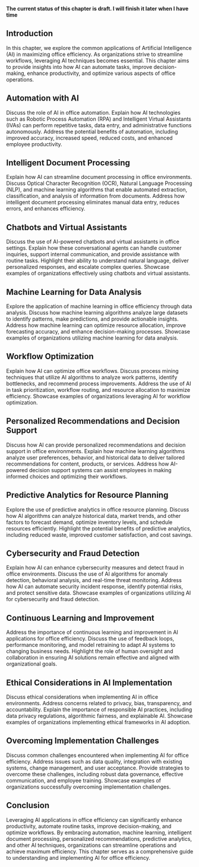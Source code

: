 **The current status of this chapter is draft. I will finish it later when I have time**

Introduction
------------

In this chapter, we explore the common applications of Artificial Intelligence (AI) in maximizing office efficiency. As organizations strive to streamline workflows, leveraging AI techniques becomes essential. This chapter aims to provide insights into how AI can automate tasks, improve decision-making, enhance productivity, and optimize various aspects of office operations.

Automation with AI
------------------

Discuss the role of AI in office automation. Explain how AI technologies such as Robotic Process Automation (RPA) and Intelligent Virtual Assistants (IVAs) can perform repetitive tasks, data entry, and administrative functions autonomously. Address the potential benefits of automation, including improved accuracy, increased speed, reduced costs, and enhanced employee productivity.

Intelligent Document Processing
-------------------------------

Explain how AI can streamline document processing in office environments. Discuss Optical Character Recognition (OCR), Natural Language Processing (NLP), and machine learning algorithms that enable automated extraction, classification, and analysis of information from documents. Address how intelligent document processing eliminates manual data entry, reduces errors, and enhances efficiency.

Chatbots and Virtual Assistants
-------------------------------

Discuss the use of AI-powered chatbots and virtual assistants in office settings. Explain how these conversational agents can handle customer inquiries, support internal communication, and provide assistance with routine tasks. Highlight their ability to understand natural language, deliver personalized responses, and escalate complex queries. Showcase examples of organizations effectively using chatbots and virtual assistants.

Machine Learning for Data Analysis
----------------------------------

Explore the application of machine learning in office efficiency through data analysis. Discuss how machine learning algorithms analyze large datasets to identify patterns, make predictions, and provide actionable insights. Address how machine learning can optimize resource allocation, improve forecasting accuracy, and enhance decision-making processes. Showcase examples of organizations utilizing machine learning for data analysis.

Workflow Optimization
---------------------

Explain how AI can optimize office workflows. Discuss process mining techniques that utilize AI algorithms to analyze work patterns, identify bottlenecks, and recommend process improvements. Address the use of AI in task prioritization, workflow routing, and resource allocation to maximize efficiency. Showcase examples of organizations leveraging AI for workflow optimization.

Personalized Recommendations and Decision Support
-------------------------------------------------

Discuss how AI can provide personalized recommendations and decision support in office environments. Explain how machine learning algorithms analyze user preferences, behavior, and historical data to deliver tailored recommendations for content, products, or services. Address how AI-powered decision support systems can assist employees in making informed choices and optimizing their workflows.

Predictive Analytics for Resource Planning
------------------------------------------

Explore the use of predictive analytics in office resource planning. Discuss how AI algorithms can analyze historical data, market trends, and other factors to forecast demand, optimize inventory levels, and schedule resources efficiently. Highlight the potential benefits of predictive analytics, including reduced waste, improved customer satisfaction, and cost savings.

Cybersecurity and Fraud Detection
---------------------------------

Explain how AI can enhance cybersecurity measures and detect fraud in office environments. Discuss the use of AI algorithms for anomaly detection, behavioral analysis, and real-time threat monitoring. Address how AI can automate security incident response, identify potential risks, and protect sensitive data. Showcase examples of organizations utilizing AI for cybersecurity and fraud detection.

Continuous Learning and Improvement
-----------------------------------

Address the importance of continuous learning and improvement in AI applications for office efficiency. Discuss the use of feedback loops, performance monitoring, and model retraining to adapt AI systems to changing business needs. Highlight the role of human oversight and collaboration in ensuring AI solutions remain effective and aligned with organizational goals.

Ethical Considerations in AI Implementation
-------------------------------------------

Discuss ethical considerations when implementing AI in office environments. Address concerns related to privacy, bias, transparency, and accountability. Explain the importance of responsible AI practices, including data privacy regulations, algorithmic fairness, and explainable AI. Showcase examples of organizations implementing ethical frameworks in AI adoption.

Overcoming Implementation Challenges
------------------------------------

Discuss common challenges encountered when implementing AI for office efficiency. Address issues such as data quality, integration with existing systems, change management, and user acceptance. Provide strategies to overcome these challenges, including robust data governance, effective communication, and employee training. Showcase examples of organizations successfully overcoming implementation challenges.

Conclusion
----------

Leveraging AI applications in office efficiency can significantly enhance productivity, automate routine tasks, improve decision-making, and optimize workflows. By embracing automation, machine learning, intelligent document processing, personalized recommendations, predictive analytics, and other AI techniques, organizations can streamline operations and achieve maximum efficiency. This chapter serves as a comprehensive guide to understanding and implementing AI for office efficiency.
